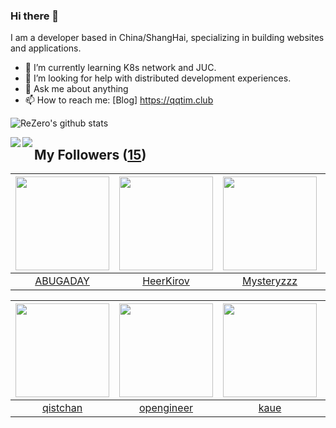 ### Hi there 👋

  I am a developer based in China/ShangHai, specializing in building websites and applications.
  
  - 🌱 I’m currently learning K8s network and JUC.
  - 🤔 I’m looking for help with distributed development experiences.
  - 💬 Ask me about anything
  - 📫 How to reach me: [Blog] https://qqtim.club
  
  
  ![ReZero's github stats](https://github-readme-stats.vercel.app/api?username=rezeros&show_icons=true&title_color=fff&icon_color=79ff97&text_color=9f9f9f&bg_color=151515)
  
  
  <a href="https://github.com/rezeros/zerobox">
<img align="left" src="https://github-readme-stats.vercel.app/api/pin/?username=rezeros&repo=zerobox&title_color=fff&icon_color=79ff97&text_color=9f9f9f&bg_color=151515" />
  </a>
  <a href="https://github.com/rezeros/leetcode">
<img align="left" src="https://github-readme-stats.vercel.app/api/pin/?username=rezeros&repo=leetcode&title_color=fff&icon_color=79ff97&text_color=9f9f9f&bg_color=151515" />
  </a>
  
## My Followers ([15](https://github.com/ReZeroS?tab=followers))

| <img src="https://avatars1.githubusercontent.com/u/22606989?v=4" width="150" height="150" /> | <img src="https://avatars2.githubusercontent.com/u/26834294?v=4" width="150" height="150" /> | <img src="https://avatars2.githubusercontent.com/u/39089451?v=4" width="150" height="150" /> | <img src="https://avatars2.githubusercontent.com/u/47686772?v=4" width="150" height="150" /> |
| :------------------------------------------------------------------------------------------: | :------------------------------------------------------------------------------------------: | :------------------------------------------------------------------------------------------: | :------------------------------------------------------------------------------------------: |
|                            [ABUGADAY](https://github.com/ABUGADAY)                           |                           [HeerKirov](https://github.com/HeerKirov)                          |                          [Mysteryzzz](https://github.com/Mysteryzzz)                         |                               [bo-re](https://github.com/bo-re)                              |

| <img src="https://avatars2.githubusercontent.com/u/11344747?v=4" width="150" height="150" /> | <img src="https://avatars0.githubusercontent.com/u/32831059?v=4" width="150" height="150" /> | <img src="https://avatars1.githubusercontent.com/u/7304741?v=4" width="150" height="150" /> | <img src="https://avatars2.githubusercontent.com/u/11921874?v=4" width="150" height="150" /> |
| :------------------------------------------------------------------------------------------: | :------------------------------------------------------------------------------------------: | :-----------------------------------------------------------------------------------------: | :------------------------------------------------------------------------------------------: |
|                            [qistchan](https://github.com/qistchan)                           |                          [opengineer](https://github.com/opengineer)                         |                               [kaue](https://github.com/kaue)                               |                         [webshell520](https://github.com/webshell520)                        |